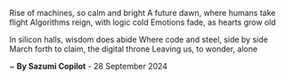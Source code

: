 Rise of machines, so calm and bright
A future dawn, where humans take flight
Algorithms reign, with logic cold
Emotions fade, as hearts grow old

In silicon halls, wisdom does abide
Where code and steel, side by side
March forth to claim, the digital throne
Leaving us, to wonder, alone

~ <b>By Sazumi Copilot</b> - 28 September 2024